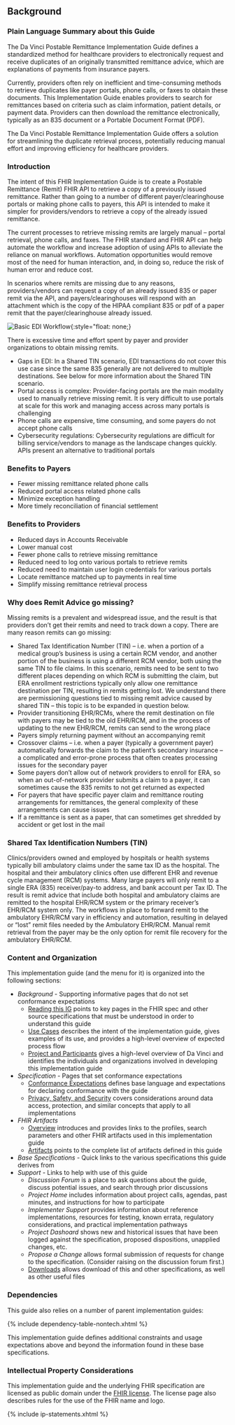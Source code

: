 ## Background

### Plain Language Summary about this Guide
The Da Vinci Postable Remittance Implementation Guide defines a standardized method for healthcare providers to electronically request and receive duplicates of an originally transmitted remittance advice, which are explanations of payments from insurance payers.

Currently, providers often rely on inefficient and time-consuming methods to retrieve duplicates like payer portals, phone calls, or faxes to obtain these documents. This Implementation Guide enables providers to search for remittances based on criteria such as claim information, patient details, or payment data. Providers can then download the remittance electronically, typically as an 835 document or a Portable Document Format (PDF).  

The Da Vinci Postable Remittance Implementation Guide offers a solution for streamlining the duplicate retrieval process, potentially reducing manual effort and improving efficiency for healthcare providers.

### Introduction

The intent of this FHIR Implementation Guide is to create a Postable Remittance (Remit) FHIR API to retrieve a copy of a previously issued remittance. Rather than going to a number of different payer/clearinghouse portals or making phone calls to payers, this API is intended to make it simpler for providers/vendors to retrieve a copy of the already issued remittance.

The current processes to retrieve missing remits are largely manual – portal retrieval, phone calls, and faxes. The FHIR standard and FHIR API can help automate the workflow and increase adoption of using APIs to alleviate the reliance on manual workflows. Automation opportunities would remove most of the need for human interaction, and, in doing so, reduce the risk of human error and reduce cost.

In scenarios where remits are missing due to any reasons, providers/vendors can request a copy of an already issued 835 or paper remit via the API, and payers/clearinghouses will respond with an attachment which is the copy of the HIPAA compliant 835 or pdf of a paper remit that the payer/clearinghouse already issued.

![Basic EDI Workflow](basic_workflow.png "Basic EDI Workflow"){:style="float: none;}

There is excessive time and effort spent by payer and provider organizations to obtain missing remits.

* Gaps in EDI: In a Shared TIN scenario, EDI transactions do not cover this use case since the same 835 generally are not delivered to multiple destinations.  See below for more information about the Shared TIN scenario.
* Portal access is complex: Provider-facing portals are the main modality used to manually retrieve missing remit. It is very difficult to use portals at scale for this work and managing access across many portals is challenging
* Phone calls are expensive, time consuming, and some payers do not accept phone calls
* Cybersecurity regulations: Cybersecurity regulations are difficult for billing service/vendors to manage as the landscape changes quickly. APIs present an alternative to traditional portals

### Benefits to Payers

* Fewer missing remittance related phone calls 
* Reduced portal access related phone calls 
* Minimize exception handling 
* More timely reconciliation of financial settlement

### Benefits to Providers

* Reduced days in Accounts Receivable
* Lower manual cost
* Fewer phone calls to retrieve missing remittance
* Reduced need to log onto various portals to retrieve remits
* Reduced need to maintain user login credentials for various portals
* Locate remittance matched up to payments in real time
* Simplify missing remittance retrieval process

### Why does Remit Advice go missing?
Missing remits is a prevalent and widespread issue, and the result is that providers don’t get their remits and need to track down a copy. There are many reason remits can go missing:

* Shared Tax Identification Number (TIN) – i.e. when a portion of a medical group’s business is using a certain RCM vendor, and another portion of the business is using a different RCM vendor, both using the same TIN to file claims. In this scenario, remits need to be sent to two different places depending on which RCM is submitting the claim, but ERA enrollment restrictions typically only allow one remittance destination per TIN, resulting in remits getting lost. We understand there are permissioning questions tied to missing remit advice caused by shared TIN – this topic is to be expanded in question below. 
* Provider transitioning EHR/RCMs, where the remit destination on file with payers may be tied to the old EHR/RCM, and in the process of updating to the new EHR/RCM, remits can send to the wrong place
* Payers simply returning payment without an accompanying remit
* Crossover claims – i.e. when a payer (typically a government payer) automatically forwards the claim to the patient’s secondary insurance – a complicated and error-prone process that often creates processing issues for the secondary payer
* Some payers don’t allow out of network providers to enroll for ERA, so when an out-of-network provider submits a claim to a payer, it can sometimes cause the 835 remits to not get returned as expected
* For payers that have specific payer claim and remittance routing arrangements for remittances, the general complexity of these arrangements can cause issues
* If a remittance is sent as a paper, that can sometimes get shredded by accident or get lost in the mail

### Shared Tax Identification Numbers (TIN)
Clinics/providers owned and employed by hospitals or health systems typically bill ambulatory claims under the same tax ID as the hospital. The hospital and their ambulatory clinics often use different EHR and revenue cycle management (RCM) systems. Many large payers will only remit to a single ERA (835) receiver/pay-to address, and bank account per Tax ID. The result is remit advice that include both hospital and ambulatory claims are remitted to the hospital EHR/RCM system or the primary receiver’s EHR/RCM system only. The workflows in place to forward remit to the ambulatory EHR/RCM vary in efficiency and automation, resulting in delayed or “lost” remit files needed by the Ambulatory EHR/RCM. Manual remit retrieval from the payer may be the only option for remit file recovery for the ambulatory EHR/RCM.

### Content and Organization
This implementation guide (and the menu for it) is organized into the following sections:

* *Background* - Supporting informative pages that do not set conformance expectations
  * [Reading this IG](background.html) points to key pages in the FHIR spec and other source specifications that must be understood in order to understand this guide
  * [Use Cases](usecases.html) describes the intent of the implementation guide, gives examples of its use, and provides a high-level overview of expected process flow
  * [Project and Participants](credits.html) gives a high-level overview of Da Vinci and identifies the individuals and organizations involved in developing this implementation guide
* *Specification* - Pages that set conformance expectations
  * [Conformance Expectations](conformance.html) defines base language and expectations for declaring conformance with the guide
  * [Privacy, Safety, and Security](security.html) covers considerations around data access, protection, and similar concepts that apply to all implementations
* *FHIR Artifacts*
  * [Overview](fhirArtifacts.html) introduces and provides links to the profiles, search parameters and other FHIR artifacts used in this implementation guide
  * [Artifacts](artifacts.html) points to the complete list of artifacts defined in this guide
* *Base Specifications* - Quick links to the various specifications this guide derives from
* *Support* - Links to help with use of this guide
  * *Discussion Forum* is a place to ask questions about the guide, discuss potential issues, and search through prior discussions
  * *Project Home* includes information about project calls, agendas, past minutes, and instructions for how to participate
  * *Implementer Support* provides information about reference implementations, resources for testing, known errata, regulatory considerations, and practical implementation pathways
  * *Project Dashoard* shows new and historical issues that have been logged against the specification, proposed dispositions, unapplied changes, etc.
  * *Propose a Change* allows formal submission of requests for change to the specification.  (Consider raising on the discussion forum first.)
  * [Downloads](downloads.html) allows download of this and other specifications, as well as other useful files

### Dependencies

This guide also relies on a number of parent implementation guides:

{% include dependency-table-nontech.xhtml %}

This implementation guide defines additional constraints and usage expectations above and beyond the information found in these base specifications.

### Intellectual Property Considerations
This implementation guide and the underlying FHIR specification are licensed as public domain under the [FHIR license](http://hl7.org/fhir/R4/license.html#license). The license page also describes rules for the use of the FHIR name and logo.

{% include ip-statements.xhtml %}
